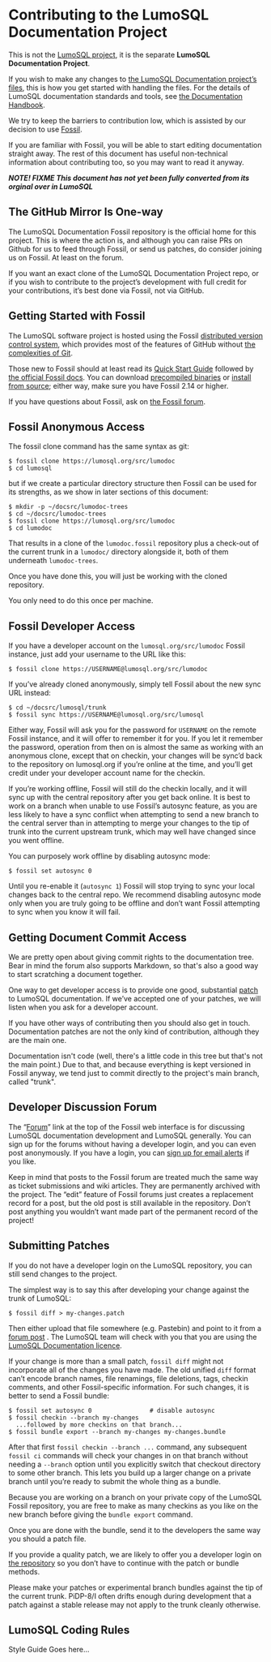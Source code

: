 # Contributing to the LumoSQL Documentation Project

This is not the [LumoSQL project](https://lumosql.org/src/lumosql), it is the
separate **LumoSQL Documentation Project**.

If you wish to make any changes to [the LumoSQL Documentation project’s files](https://lumosql.org/src/lumosql), 
this is how you get started with handling the files. For the details of LumoSQL 
documentation standards and tools, see [the Documentation Handbook](https://lumosql.org/src/lumodoc/doc/trunk/docdoc/README.md).

We try to keep the barriers to contribution low, which is assisted by
our decision to use [Fossil](https://fossil-scm.org/).

If you are familiar with Fossil, you will be able to start editing
documentation straight away. The rest of this document has useful non-technical
information about contributing too, so you may want to read it anyway.

***NOTE! FIXME This document has not yet been fully converted from its orginal over in LumoSQL***

## <a id="ghm"></a> The GitHub Mirror Is One-way

The LumoSQL Documentation Fossil repository is the official home for
this project. This is where the action is, and although you 
can raise PRs on Github for us to feed through Fossil, or send us patches,
do consider joining us on Fossil. At least on the forum.

If you want an exact clone of the LumoSQL Documentation Project repo, or if you
wish to contribute to the project’s development with full credit for your
contributions, it’s best done via Fossil, not via GitHub.

[Fossil]: https://fossil-scm.org/


## <a id="gs-fossil"></a> Getting Started with Fossil

The LumoSQL software project is hosted using the Fossil
[distributed version control system](https://en.wikipedia.org/wiki/Distributed_revision_control), 
which provides most of the features of GitHub without [the complexities of Git](https://fossil-scm.org/home/doc/trunk/www/fossil-v-git.wiki).

Those new to Fossil should at least read its [Quick Start Guide](https://fossil-scm.org/home/doc/trunk/www/quickstart.wiki)
followed by [the official Fossil docs](https://fossil-scm.org/home/doc/trunk/www/permutedindex.html).
You can download
[precompiled binaries](https://fossil-scm.org/index.html/uv/download.html) or 
[install from source](https://fossil-scm.org/home/doc/trunk/www/build.wiki); either way, make 
sure you have Fossil 2.14 or higher.

If you have questions about Fossil, ask on [the Fossil forum](https://fossil-scm.org/forum/).


## <a id="fossil-anon" name="anon"></a> Fossil Anonymous Access

The fossil clone command has the same syntax as git:

    $ fossil clone https://lumosql.org/src/lumodoc
    $ cd lumosql

but if we create a particular directory structure then Fossil can be used for
its strengths, as we show in later sections of this document:

    $ mkdir -p ~/docsrc/lumodoc-trees
    $ cd ~/docsrc/lumodoc-trees
    $ fossil clone https://lumosql.org/src/lumodoc
    $ cd lumodoc

That results in a clone of the `lumodoc.fossil` repository plus a check-out
of the current trunk in a `lumodoc/` directory alongside it, both of them
underneath `lumodoc-trees`. 

Once you have done this, you will just be working with the cloned repository.

You only need to do this once per machine. 

## <a id="login"></a> Fossil Developer Access

If you have a developer account on the `lumosql.org/src/lumodoc` Fossil
instance, just add your username to the URL like this:

    $ fossil clone https://USERNAME@lumosql.org/src/lumodoc

If you’ve already cloned anonymously, simply tell Fossil about the new
sync URL instead:

    $ cd ~/docsrc/lumosql/trunk
    $ fossil sync https://USERNAME@lumosql.org/src/lumosql

Either way, Fossil will ask you for the password for `USERNAME` on the
remote Fossil instance, and it will offer to remember it for you. If
you let it remember the password, operation from then on is almost the
same as working with an anonymous clone, except that on checkin,
your changes will be sync’d back to the repository on lumosql.org if
you’re online at the time, and you’ll get credit under your developer
account name for the checkin.

If you’re working offline, Fossil will still do the checkin locally, and
it will sync up with the central repository after you get back online.
It is best to work on a branch when unable to use Fossil’s autosync
feature, as you are less likely to have a sync conflict when attempting
to send a new branch to the central server than in attempting to merge
your changes to the tip of trunk into the current upstream trunk, which
may well have changed since you went offline.

You can purposely work offline by disabling autosync mode:

    $ fossil set autosync 0

Until you re-enable it (`autosync 1`) Fossil will stop trying to sync your
local changes back to the central repo.  We recommend disabling autosync mode
only when you are truly going to be offline and don’t want Fossil attempting to
sync when you know it will fail.


## <a id="gda"></a> Getting Document Commit Access

We are pretty open about giving commit rights to the documentation tree. Bear in mind
the forum also supports Markdown, so that's also a good way to start scratching a 
document together.

One way to get developer access is to provide one good, substantial [patch](#patches) 
to LumoSQL documentation. If we’ve accepted one of your patches, we will listen when you ask for a 
developer account.

If you have other ways of contributing then you should also get in touch. Documentation patches 
are not the only kind of contribution, although they are the main one.

Documentation isn't code (well, there's a little code in this tree but that's not the
main point.) Due to that, and because everything is kept versioned in Fossil anyway,
we tend just to commit directly to the project's main branch, called "trunk".

## <a id="forum"></a> Developer Discussion Forum

The “[Forum][pfor]” link at the top of the Fossil web interface is for
discussing LumoSQL documentation development and LumoSQL generally.  You can sign up for the
forums without having a developer login, and you can even post anonymously. If
you have a login, you can [sign up for email alerts][alert] if you like.

Keep in mind that posts to the Fossil forum are treated much the same
way as ticket submissions and wiki articles. They are permanently
archived with the project. The “edit” feature of Fossil forums just
creates a replacement record for a post, but the old post is still
available in the repository. Don’t post anything you wouldn’t want made
part of the permanent record of the project!

[pfor]: https://lumosql.org/src/lumodoc/forum
[alert]: https://lumosql.org/src/lumodoc/alerts


## <a id="patches"></a> Submitting Patches

If you do not have a developer login on the LumoSQL repository,
you can still send changes to the project.

The simplest way is to say this after developing your change against the
trunk of LumoSQL:

    $ fossil diff > my-changes.patch

Then either upload that file somewhere (e.g. Pastebin) and point to it
from a [forum post](https://fossil-scm.org/forum) . The LumoSQL team
will check with you that you are using the 
[LumoSQL Documentation licence](FIXME).

If your change is more than a small patch, `fossil diff` might not
incorporate all of the changes you have made. The old unified `diff`
format can’t encode branch names, file renamings, file deletions, tags,
checkin comments, and other Fossil-specific information. For such
changes, it is better to send a Fossil bundle:

    $ fossil set autosync 0                # disable autosync
    $ fossil checkin --branch my-changes
      ...followed by more checkins on that branch...
    $ fossil bundle export --branch my-changes my-changes.bundle

After that first `fossil checkin --branch ...` command, any subsequent
`fossil ci` commands will check your changes in on that branch without
needing a `--branch` option until you explicitly switch that checkout
directory to some other branch. This lets you build up a larger change
on a private branch until you’re ready to submit the whole thing as a
bundle.

Because you are working on a branch on your private copy of the
LumoSQL Fossil repository, you are free to make as many checkins as
you like on the new branch before giving the `bundle export` command.

Once you are done with the bundle, send it to the developers the same
way you should a patch file.

If you provide a quality patch, we are likely to offer you a developer
login on [the repository][repo] so you don’t have to continue with the
patch or bundle methods.

Please make your patches or experimental branch bundles against the tip
of the current trunk. PiDP-8/I often drifts enough during development
that a patch against a stable release may not apply to the trunk cleanly
otherwise.

[repo]:  https://lumosql.org/src/lumosql


## <a id="code-style"></a> LumoSQL Coding Rules

Style Guide Goes here...

